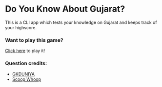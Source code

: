 # Do You Know About Gujarat?

This is a CLI app which tests your knowledge on Gujarat and keeps track of your highscore.

### Want to play this game?
[Click here](https://replit.com/@HirenGamitDcs22/Do-You-Know-About-Gujarat?embed=1&output=1#index.js) to play it!

### Question credits:
 * [GKDUNIYA](https://www.gkduniya.com/gujarat-state-quiz)
 * [Scoop Whoop](https://www.scoopwhoop.com/inothernews/interesting-india/)
